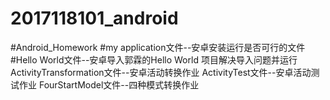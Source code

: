 # 2017118101_android
#Android_Homework
#my application文件--安卓安装运行是否可行的文件
#Hello World文件--安卓导入郭霖的Hello World 项目解决导入问题并运行
ActivityTransformation文件--安卓活动转换作业
ActivityTest文件--安卓活动测试作业
FourStartModel文件--四种模式转换作业
